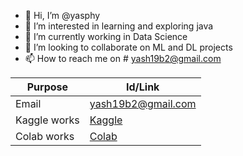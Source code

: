 - 👋 Hi, I’m @yasphy
- 👀 I’m interested in learning and exploring java
- 🌱 I’m currently working in Data Science
- 💞️ I’m looking to collaborate on ML and DL projects
- 📫 How to reach me on # yash19b2@gmail.com
<!---
yasphy/yasphy is a ✨ special ✨ repository because its `README.md` (this file) appears on your GitHub profile.
You can click the Preview link to take a look at your changes.
--->
| Purpose      |                        Id/Link                                                   |
| ------------ | ---------------------------------------------------------------------------------|
| Email        |                      yash19b2@gmail.com                                          |
| Kaggle works |    [Kaggle](https://www.kaggle.com/yashvardhanprasad/code)                       |
| Colab works  | [Colab](https://drive.google.com/folderview?id=1YjKu9lXhefNkgWgpZQ4WPhwrmb4YS89U)|
